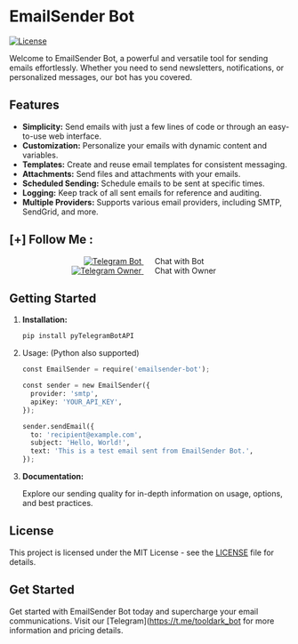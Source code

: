 # EmailSender Bot

[![License](https://img.shields.io/badge/license-MIT-blue.svg)](LICENSE)

Welcome to EmailSender Bot, a powerful and versatile tool for sending emails effortlessly. Whether you need to send newsletters, notifications, or personalized messages, our bot has you covered.

## Features

- **Simplicity:** Send emails with just a few lines of code or through an easy-to-use web interface.
- **Customization:** Personalize your emails with dynamic content and variables.
- **Templates:** Create and reuse email templates for consistent messaging.
- **Attachments:** Send files and attachments with your emails.
- **Scheduled Sending:** Schedule emails to be sent at specific times.
- **Logging:** Keep track of all sent emails for reference and auditing.
- **Multiple Providers:** Supports various email providers, including SMTP, SendGrid, and more.

## [+] Follow Me :

<div style="text-align: center;">
  <div>
    <a href="https://t.me/toolsdark_bot">
      <img src="https://img.shields.io/badge/Chat-with Bot-blue?style=for-the-badge&logo=telegram" alt="Telegram Bot">
    </a>
    <span style="margin: 0 20px;">Chat with Bot</span>
  </div>
  <div>
    <a href="https://t.me/toolsdark">
      <img src="https://img.shields.io/badge/Chat-with Owner-blue?style=for-the-badge&logo=telegram" alt="Telegram Owner">
    </a>
    <span style="margin: 0 20px;">Chat with Owner</span>
  </div>
</div>



## Getting Started 

1. **Installation:**

    ```bash
    pip install pyTelegramBotAPI

    ```
2. Usage: (Python also supported)

    ```python
    const EmailSender = require('emailsender-bot');

    const sender = new EmailSender({
      provider: 'smtp', 
      apiKey: 'YOUR_API_KEY',
    });

    sender.sendEmail({
      to: 'recipient@example.com',
      subject: 'Hello, World!',
      text: 'This is a test email sent from EmailSender Bot.',
    });
    ```
3. **Documentation:**

   Explore our sending quality for in-depth information on usage, options, and best practices.



## License

This project is licensed under the MIT License - see the [LICENSE](LICENSE) file for details.

## Get Started

Get started with EmailSender Bot today and supercharge your email communications. Visit our [Telegram](https://t.me/tooldark_bot for more information and pricing details.
